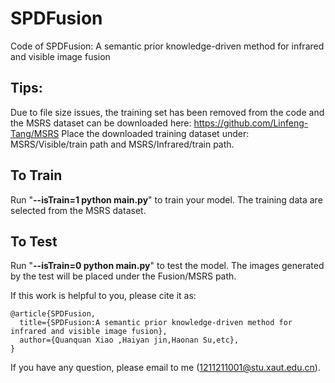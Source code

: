 # SPDFusion
Code of SPDFusion: A semantic prior knowledge-driven method for infrared and visible image fusion

## Tips:<br>
Due to file size issues, the training set has been removed from the code and the MSRS dataset can be downloaded here: https://github.com/Linfeng-Tang/MSRS
Place the downloaded training dataset under: MSRS/Visible/train path and MSRS/Infrared/train path.

## To Train
Run "**--isTrain=1 python main.py**" to train your model.
The training data are selected from the MSRS dataset. 

## To Test
Run "**--isTrain=0 python main.py**" to test the model.
The images generated by the test will be placed under the Fusion/MSRS path.

If this work is helpful to you, please cite it as:
```
@article{SPDFusion,
  title={SPDFusion:A semantic prior knowledge-driven method for infrared and visible image fusion},
  author={Quanquan Xiao ,Haiyan jin,Haonan Su,etc},
}
```
If you have any question, please email to me (1211211001@stu.xaut.edu.cn).
